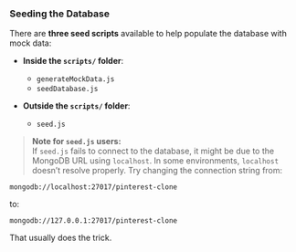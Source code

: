 ### Seeding the Database

There are **three seed scripts** available to help populate the database with mock data:

- **Inside the `scripts/` folder**:
  - `generateMockData.js`
  - `seedDatabase.js`

- **Outside the `scripts/` folder**:
  - `seed.js`

> **Note for `seed.js` users:**  
If `seed.js` fails to connect to the database, it might be due to the MongoDB URL using `localhost`. In some environments, `localhost` doesn’t resolve properly. Try changing the connection string from:

```
mongodb://localhost:27017/pinterest-clone
```

to:

```
mongodb://127.0.0.1:27017/pinterest-clone
```

That usually does the trick.

